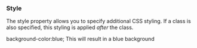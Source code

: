 ### Style

The style property allows you to specify additional CSS styling. If a class is also specified, this styling is applied _after_ the class.

<div class="alert alert-info">

background-color:blue;
This will result in a blue background

</div>
